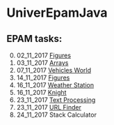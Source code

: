 # UniverEpamJava
EPAM tasks:
----
0. 02_11_2017 [Figures](https://github.com/YanaBiliaieva/UniverEpamJava/tree/master/src/main/java/task0_02_11_2017_Figures)
1. 03_11_2017 [Arrays](../tree/master/src/main/java/task1_03_11_2017_Arrays)
2. 07_11_2017 [Vehicles World](../tree/master/src/main/java/task2_07_11_2017_VehiclesWorld)
3. 14_11_2017 [Figures](../tree/master/src/main/java/task3_14_11_2017_Figures)
4. 16_11_2017 [Weather Station](../tree/master/src/main/java/task4_16_11_2017_WeatherStation)
5. 16_11_2017 [Knight](../tree/master/src/main/java/task5_16_11_2017_Knight)
6. 23_11_2017 [Text Processing](../tree/master/src/main/java/task6_23_11_2017_TextProcessing)
7. 23_11_2017 [URL Finder](../tree/master/src/main/java/task7_23_11_2017_URLFinder)
8. 24_11_2017 Stack Calculator

